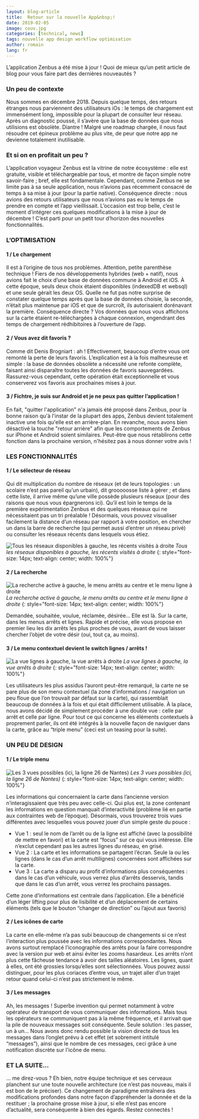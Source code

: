 ```yaml
---
layout: blog-article
title:  Retour sur la nouvelle App&nbsp;!
date: 2019-02-05
image: couv.jpg
categories: [technical, news]
tags: nouvelle app design workflow optimisation
author: romain
lang: fr
---
```


L’application Zenbus a été mise à jour&nbsp;! Quoi de mieux qu’un petit article de blog pour vous faire part des dernières nouveautés ?

### Un peu de contexte
Nous sommes en décembre 2018. Depuis quelque temps, des retours étranges nous parviennent des utilisateurs iOs&nbsp;: le temps de chargement est immensément long, impossible pour la plupart de consulter leur réseau. Après un diagnostic poussé, il s’avère que la base de données que nous utilisions est obsolète. Diantre&nbsp;! Malgré une roadmap chargée, il nous faut résoudre cet épineux problème au plus vite, de peur que notre app ne devienne totalement inutilisable.

### Et si on en profitait un peu&nbsp;?
L’application voyageur Zenbus est la vitrine de notre écosystème&nbsp;: elle est gratuite, visible et téléchargeable par tous, et montre de façon simple notre savoir-faire&nbsp;; bref, elle est fondamentale. Cependant, comme Zenbus ne se limite pas à sa seule application, nous n’avions pas récemment consacré de temps à sa mise à jour (pour la partie native). Conséquence directe&nbsp;: nous avions des retours utilisateurs que nous n’avions pas eu le temps de prendre en compte et l’app vieillissait. L’occasion est trop belle, c’est le moment d’intégrer ces quelques modifications à la mise à jour de décembre&nbsp;!
C’est parti pour un petit tour d’horizon des nouvelles fonctionnalités.

### L’OPTIMISATION
#### 1 / Le chargement
Il est à l’origine de tous nos problèmes. Attention, petite parenthèse technique&nbsp;! Fiers de nos développements hybrides (web + natif), nous avions fait le choix d’une base de données commune à Android et iOS. À cette époque, seuls deux choix étaient disponibles (indexedDB et websql) et une seule gérait les deux OS. Quelle ne fut pas notre surprise de constater quelque temps après que la base de données choisie, la seconde, n’était plus maintenue par iOS et que de surcroît, ils autorisaient dorénavant la première. Conséquence directe&nbsp;? Vos données que nous vous affichons sur la carte étaient re-téléchargées à chaque connexion, engendrant des temps de chargement rédhibitoires à l’ouverture de l’app.

#### 2 / Vous avez dit favoris&nbsp;?
Comme dit Denis Brogniart&nbsp;: ah&nbsp;! Effectivement, beaucoup d’entre vous ont remonté la perte de leurs favoris. L’explication est à la fois malheureuse et simple&nbsp;: la base de données obsolète a nécessité une refonte complète, faisant ainsi disparaître toutes les données de favoris sauvegardées. Rassurez-vous cependant, cette opération était exceptionnelle et vous conserverez vos favoris aux prochaines mises à jour.

#### 3 / Fichtre, je suis sur Android et je ne peux pas quitter l’application&nbsp;!
En fait, "quitter l'application" n'a jamais été proposé dans Zenbus, pour la bonne raison qu'à l'instar de la plupart des apps, Zenbus devient totalement inactive une fois qu'elle est en arrière-plan. En revanche, nous avons bien désactivé la touche "retour arrière" afin que les comportements de Zenbus sur iPhone et Android soient similaires. Peut-être que nous rétablirons cette fonction dans la prochaine version, n'hésitez pas à nous donner votre avis&nbsp;!


### LES FONCTIONNALITÉS 
#### 1 / Le sélecteur de réseau
Qui dit multiplication du nombre de réseaux (et de leurs topologies&nbsp;: un scolaire n’est pas pareil qu’un urbain), dit grooooosse liste à gérer&nbsp;; et dans cette liste, il arrive même qu’une ville possède plusieurs réseaux (pour des raisons que nous vous épargnerons ici). Qu’il est loin le temps de la première expérimentation Zenbus et des quelques réseaux qui ne nécessitaient pas un tri préalable&nbsp;!
Désormais, vous pouvez visualiser facilement la distance d’un réseau par rapport à votre position, en chercher un dans la barre de recherche (qui permet aussi d’entrer un réseau privé) ou consulter les réseaux récents dans lesquels vous étiez.

![Tous les réseaux disponibles à gauche, les récents visités à droite](/assets/img/blog/network_selector.png)
*Tous les réseaux disponibles à gauche, les récents visités à droite*
{: style="font-size: 14px; text-align: center; width: 100%"}

#### 2 / La recherche
![La recherche active à gauche, le menu arrêts au centre et le menu ligne à droite](/assets/img/blog/search.png)
*La recherche active à gauche, le menu arrêts au centre et le menu ligne à droite*
{: style="font-size: 14px; text-align: center; width: 100%"}

Demandée, souhaitée, voulue, réclamée, désirée… Elle est là. Sur la carte, dans les menus arrêts et lignes. Rapide et précise, elle vous propose en premier lieu les dix arrêts les plus proches de vous, avant de vous laisser chercher l’objet de votre désir (oui, tout ça, au moins).

#### 3 / Le menu contextuel devient le switch lignes / arrêts&nbsp;!
![La vue lignes à gauche, la vue arrêts à droite](/assets/img/blog/switch.png)
*La vue lignes à gauche, la vue arrêts à droite*
{: style="font-size: 14px; text-align: center; width: 100%"}

Les utilisateurs les plus assidus l’auront peut-être remarqué, la carte ne se pare plus de son menu contextuel (la zone d’informations / navigation un peu floue que l’on trouvait par défaut sur la carte), qui rassemblait beaucoup de données à la fois et qui était difficilement utilisable. À la place, nous avons décidé de simplement procéder à une double vue&nbsp;: celle par arrêt et celle par ligne. Pour tout ce qui concerne les éléments contextuels à proprement parler, ils ont été intégrés à la nouvelle façon de naviguer dans la carte, grâce au “triple menu” (ceci est un teasing pour la suite).

### UN PEU DE DESIGN
#### 1 / Le triple menu
![Les 3 vues possibles (ici, la ligne 26 de Nantes)](/assets/img/blog/teaser.png)
*Les 3 vues possibles (ici, la ligne 26 de Nantes)*
{: style="font-size: 14px; text-align: center; width: 100%"}

Les informations qui concernaient la carte dans l’ancienne version n’interagissaient que très peu avec celle-ci. Qui plus est, la zone contenant les informations en question manquait d’interactivité (problème lié en partie aux contraintes web de l’époque). Désormais, vous trouverez trois vues différentes avec lesquelles vous pouvez jouer d’un simple geste du pouce&nbsp;:
* Vue 1&nbsp;: seul le nom de l’arrêt ou de la ligne est affiché (avec la possibilité de mettre en favori) et la carte est “focus” sur ce qui vous intéresse. Elle n’exclut cependant pas les autres lignes du réseau, en grisé.
* Vue 2&nbsp;: La carte et les informations se partagent l’écran. Seule la ou les lignes (dans le cas d’un arrêt multilignes) concernées sont affichées sur la carte.
* Vue 3&nbsp;: La carte a disparu au profit d’informations plus conséquentes&nbsp;: dans le cas d’un véhicule, vous verrez plus d’arrêts desservis, tandis que dans le cas d’un arrêt, vous verrez les prochains passages.

Cette zone d’informations est centrale dans l’application. Elle a bénéficié d’un léger lifting pour plus de lisibilité et d’un déplacement de certains éléments (tels que le bouton “changer de direction” ou l’ajout aux favoris)

#### 2 / Les icônes de carte
La carte en elle-même n’a pas subi beaucoup de changements si ce n’est l’interaction plus poussée avec les informations correspondantes. Nous avons surtout remplacé l’iconographie des arrêts pour la faire correspondre avec la version pur web et ainsi éviter les zooms hasardeux. Les arrêts n’ont plus cette fâcheuse tendance à avoir des tailles aléatoires.
Les lignes, quant à elles, ont été grossies lorsqu’elles sont sélectionnées. Vous pouvez aussi distinguer, pour les plus coriaces d’entre vous, un trajet aller d’un trajet retour quand celui-ci n’est pas strictement le même.

#### 3 / Les messages
Ah, les messages&nbsp;! Superbe invention qui permet notamment à votre opérateur de transport de vous communiquer des informations. Mais tous les opérateurs ne communiquent pas à la même fréquence, et il arrivait que la pile de nouveaux messages soit conséquente. Seule solution&nbsp;: les passer, un à un… Nous avons donc rendu possible la vision directe de tous les messages dans l’onglet prévu à cet effet (et sobrement intitulé “messages”), ainsi que le nombre de ces messages, ceci grâce à une notification discrète sur l'icône de menu.

### ET LA SUITE…	
… me direz-vous&nbsp;? Eh bien, notre équipe technique et ses cerveaux planchent sur une toute nouvelle architecture (ce n’est pas nouveau, mais il est bon de le préciser). Ce changement de paradigme entraînera des modifications profondes dans notre façon d’appréhender la donnée et de la restituer&nbsp;; la prochaine grosse mise à jour, si elle n’est pas encore d’actualité, sera conséquente à bien des égards. Restez connectés&nbsp;!